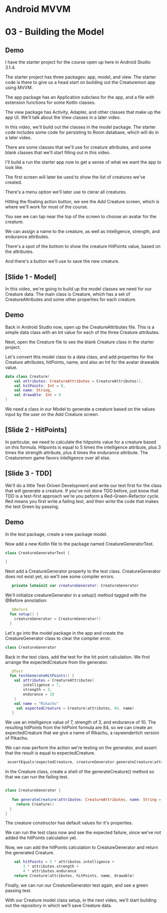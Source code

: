 # Android MVVM
# 03 - Building the Model

## Demo

I have the starter project for the course open up here in Android Studio 3.1.4.

The starter project has three packages: app, model, and view. The starter code is there to give us a head start on building out the Creaturemon app using MVVM.

The app package has an Application subclass for the app, and a file with extension functions for some Kotlin classes.

The view package has Activity, Adapter, and other classes that make up the app UI. We'll talk about the View classes in a later video.

In this video, we'll build out the classes in the model package. The starter code includes some code for persisting to Room database, which will do in a later video.

There are some classes that we'll use for creature attributes, and some blank classes that we'll start filling out in this video.

I'll build a run the starter app now to get a sense of what we want the app to look like.

The first screen will later be used to show the list of creatures we've created. 

There's a menu option we'll later use to clerar all creatures.

Hitting the floating action button, we see the Add Creature screen, which is where we'll work for most of the course.

You see we can tap near the top of the screen to choose an avatar for the creature.

We can assign a name to the creature, as well as intelligence, strength, and endurance attributes.

There's a spot of the bottom to show the creature HitPoints value, based on the attributes.

And there's a button we'll use to save the new creature.

## [Slide 1 - Model]

In this video, we're going to build up the model classes we need for our Creature data. The main class is Creature, which has a set of CreatureAttributes and some other properties for each creature.

## Demo

Back in Android Studio now, open up the CreatureAttributes file. This is a simple data class with an Int value for each of the three Creature attributes.

Next, open the Creature file to see the blank Creature class in the starter project.

Let's convert this model class to a data class, and add properties for the Creature attributes, hitPoints, name, and also an Int for the avatar drawable value.

```kotlin
data class Creature(
    val attributes: CreatureAttributes = CreatureAttributes(),
    val hitPoints: Int = 0,
    val name: String,
    val drawable: Int = 0
)
```

We need a class in our Model to generate a creature based on the values input by the user on the Add Creature screen.

## [Slide 2 - HitPoints]

In particular, we need to calculate the hitpoints value for a creature based on this formula. Hitpoints is equal to 5 times the intelligence attribute, plus 3 times the strength attribute, plus 4 times the endurance attribute. The Creaturemon game favors intelligence over all else.

## [Slide 3 - TDD]

We'll do a little Test-Driven Development and write our test first for the class that will generate a creature. If you've not done TDD before, just know that TDD is a test-first approach we're you peform a Red-Green-Refactor cycle. Red means you first write a failing test, and then write the code that makes the test Green by passing.

## Demo

In the test package, create a new package model.

Now add a new Kotlin file to the package named CreatureGeneratorTest.

```kotlin
class CreatureGeneratorTest {

}
```

Next add a CreatureGenerator property to the test class. CreatureGenerator does not exist yet, so we'll see some compiler errors.

```kotlin
   private lateinit var creatureGenerator: CreatureGenerator
```

We'll initialize creatureGenerator in a setup() method tagged with the @Before annotation:

```kotlin
   @Before
  fun setup() {
    creatureGenerator = CreatureGenerator()
  }
```

Let's go into the model package in the app and create the CreatureGenerator class to clear the compiler error.

```kotlin
class CreatureGenerator
```

Back in the test class, add the test for the hit point calculation. We first arrange the expectedCreature from the generator. 

```kotlin
   @Test
  fun testGenerateHitPoints() {
    val attributes = CreatureAttributes(
        intelligence = 7,
        strength = 3,
        endurance = 10
    )
    val name = "Rikachu"
     val expectedCreature = Creature(attributes, 84, name)
   }
```

We use an intelligence value of 7, strength of 3, and endurance of 10. The resulting hitPoints from the hitPoint formula are 84, so we can create an expectedCreature that we give a name of Rikachu, a raywenderlich version of Pikachu.

We can now perform the action we're testing on the generator, and assert that the result is equal to expectedCreature.

```kotlin
 assertEquals(expectedCreature, creatureGenerator.generateCreature(attributes, name))
```

In the Creature class, create a shell of the generateCreature() method so that we can run the failing test.

```kotlin

class CreatureGenerator {
    
   fun generateCreature(attributes: CreatureAttributes, name: String = "", drawable: Int = 0): Creature {
     return Creature()
  }
}
```

The creature constructor has default values for it's properties.

We can run the test class now and see the expected failure, since we've not added the hitPoints calculation yet.

Now, we can add the hitPoints calculation to CreatureGenerator and return the generated Creature.

```kotlin
    val hitPoints = 5 * attributes.intelligence +
        3 * attributes.strength +
        4 * attributes.endurance
    return Creature(attributes, hitPoints, name, drawable)
```

Finally, we can run our CreatureGenerator test again, and see a green passing test.

With our Creature model class setup, in the next video, we'll start building out the repository in which we'll save Creature data.